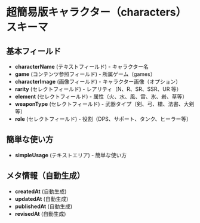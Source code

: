 # 超簡易版キャラクター（characters）スキーマ

## 基本フィールド

- **characterName** (テキストフィールド) - キャラクター名
- **game** (コンテンツ参照フィールド) - 所属ゲーム（games）
- **characterImage** (画像フィールド) - キャラクター画像（オプション）
- **rarity** (セレクトフィールド) - レアリティ（N、R、SR、SSR、UR 等）
- **element** (セレクトフィールド) - 属性（火、水、風、雷、氷、岩、草等）
- **weaponType** (セレクトフィールド) - 武器タイプ（剣、弓、槍、法書、大剣等）
- **role** (セレクトフィールド) - 役割（DPS、サポート、タンク、ヒーラー等）

## 簡単な使い方

- **simpleUsage** (テキストエリア) - 簡単な使い方

## メタ情報（自動生成）

- **createdAt** (自動生成)
- **updatedAt** (自動生成)
- **publishedAt** (自動生成)
- **revisedAt** (自動生成)
